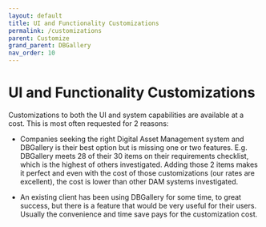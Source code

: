 ```yaml
---
layout: default
title: UI and Functionality Customizations
permalink: /customizations
parent: Customize
grand_parent: DBGallery
nav_order: 10
---
```


# UI and Functionality Customizations

Customizations to both the UI and system capabilities are available at a cost.  This is most often requested for 2 reasons:

- Companies seeking the right Digital Asset Management system and DBGallery is their best option but is missing one or two features.  E.g. DBGallery meets 28 of their 30 items on their requirements checklist, which is the highest of others investigated.  Adding those 2 items makes it perfect and even with the cost of those customizations (our rates are excellent), the cost is lower than other DAM systems investigated.

- An existing client has been using DBGallery for some time, to great success, but there is a feature that would be very useful for their users.  Usually the convenience and time save pays for the customization cost. 

